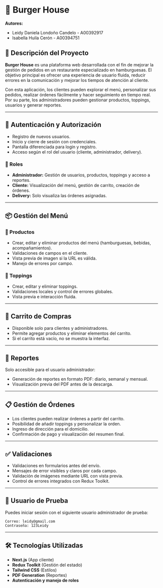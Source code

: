 

# 🍔 Burger House

**Autores:**

* Leidy Daniela Londoño Candelo - A00392917
* Isabella Huila Cerón - A00394751

## 📌 Descripción del Proyecto

**Burger House** es una plataforma web desarrollada con el fin de mejorar la gestión de pedidos en un restaurante especializado en hamburguesas. El objetivo principal es ofrecer una experiencia de usuario fluida, reducir errores en la comunicación y mejorar los tiempos de atención al cliente.

Con esta aplicación, los clientes pueden explorar el menú, personalizar sus pedidos, realizar órdenes fácilmente y hacer seguimiento en tiempo real. Por su parte, los administradores pueden gestionar productos, toppings, usuarios y generar reportes.

---

## 🔐 Autenticación y Autorización

* Registro de nuevos usuarios.
* Inicio y cierre de sesión con credenciales.
* Pantalla diferenciada para login y registro.
* Acceso según el rol del usuario (cliente, administrador, delivery).

### 👤 Roles

* **Administrador:** Gestión de usuarios, productos, toppings y acceso a reportes.
* **Cliente:** Visualización del menú, gestión de carrito, creación de órdenes.
* **Delivery:** Solo visualiza las órdenes asignadas.

---

## 📦 Gestión del Menú

### 🧾 Productos

* Crear, editar y eliminar productos del menú (hamburguesas, bebidas, acompañamientos).
* Validaciones de campos en el cliente.
* Vista previa de imagen si la URL es válida.
* Manejo de errores por campo.

### 🧂 Toppings

* Crear, editar y eliminar toppings.
* Validaciones locales y control de errores globales.
* Vista previa e interacción fluida.

---

## 🛒 Carrito de Compras

* Disponible solo para clientes y administradores.
* Permite agregar productos y eliminar elementos del carrito.
* Si el carrito está vacío, no se muestra la interfaz.

---

## 📄 Reportes

Solo accesible para el usuario administrador:

* Generación de reportes en formato PDF: diario, semanal y mensual.
* Visualización previa del PDF antes de la descarga.

---

## 📋 Gestión de Órdenes

* Los clientes pueden realizar órdenes a partir del carrito.
* Posibilidad de añadir toppings y personalizar la orden.
* Ingreso de dirección para el domicilio.
* Confirmación de pago y visualización del resumen final.

---

## ✅ Validaciones

* Validaciones en formularios antes del envío.
* Mensajes de error visibles y claros por cada campo.
* Validación de imágenes mediante URL con vista previa.
* Control de errores integrados con Redux Toolkit.

---

## 🧪 Usuario de Prueba

Puedes iniciar sesión con el siguiente usuario administrador de prueba:

```
Correo: leidy@gmail.com  
Contraseña: 123Leidy
```

---

## 🛠️ Tecnologías Utilizadas

* **Next.js** (App cliente)
* **Redux Toolkit** (Gestión del estado)
* **Tailwind CSS** (Estilos)
* **PDF Generation** (Reportes)
* **Autenticación y manejo de roles**
